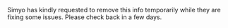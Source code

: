 Simyo has kindly requested to remove this info temporarily while they are fixing some issues.
Please check back in a few days.
